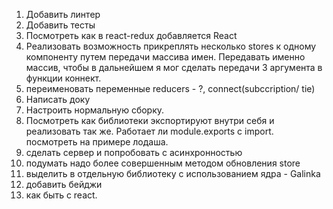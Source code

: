 
1. Добавить линтер  
2. Добавить тесты
3. Посмотреть как в react-redux добавляется React
4. Реализовать возможность прикреплять несколько stores к одному компоненту путем передачи массива имен. Передавать именно массив, чтобы в дальнейшем я мог сделать передачи 3 аргумента в функции коннект.
5. переименовать переменные reducers - ?, connect(subccription/ tie)
6. Написать доку
7. Настроить нормальную сборку.
8. Посмотреть как библиотеки экспортируют внутри себя и реализовать так же. Работает ли module.exports с import. посмотреть  на примере лодаша.
9. сделать сервер и попробовать с асинхронностью
10. подумать надо более совершенным методом обновления store
11. выделить в отдельную библиотеку с использованием ядра - Galinka
12. добавить бейджи
13. как быть с react.